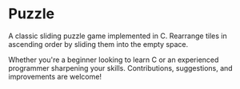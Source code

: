 # Puzzle
A classic sliding puzzle game implemented in C. Rearrange tiles in ascending order by sliding them into the empty space.


Whether you're a beginner looking to learn C or an experienced programmer sharpening your skills. Contributions, suggestions, and improvements are welcome!
